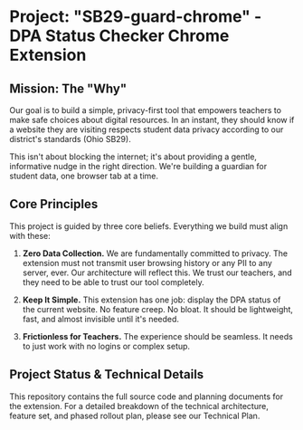 # Project: "SB29-guard-chrome" - DPA Status Checker Chrome Extension
## Mission: The "Why"
Our goal is to build a simple, privacy-first tool that empowers teachers to make safe choices about digital resources. In an instant, they should know if a website they are visiting respects student data privacy according to our district's standards (Ohio SB29).

This isn't about blocking the internet; it's about providing a gentle, informative nudge in the right direction. We're building a guardian for student data, one browser tab at a time.

## Core Principles
This project is guided by three core beliefs. Everything we build must align with these:

1. **Zero Data Collection.** We are fundamentally committed to privacy. The extension must not transmit user browsing history or any PII to any server, ever. Our architecture will reflect this. We trust our teachers, and they need to be able to trust our tool completely.

2. **Keep It Simple.** This extension has one job: display the DPA status of the current website. No feature creep. No bloat. It should be lightweight, fast, and almost invisible until it's needed.

3. **Frictionless for Teachers.** The experience should be seamless.  It needs to just work with no logins or complex setup.

## Project Status & Technical Details
This repository contains the full source code and planning documents for the extension. For a detailed breakdown of the technical architecture, feature set, and phased rollout plan, please see our Technical Plan.